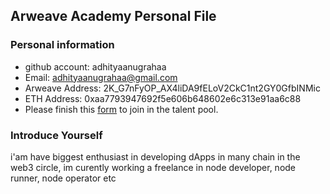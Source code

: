 ## Arweave Academy Personal File

### Personal information

- github account: adhityaanugrahaa
- Email: adhityaanugrahaa@gmail.com
- Arweave Address: 2K_G7nFyOP_AX4liDA9fELoV2CkC1nt2GY0GfbINMic
- ETH Address: 0xaa7793947692f5e606b648602e6c313e91aa6c88
- Please finish this [form](https://docs.google.com/forms/d/e/1FAIpQLSfWA5fIIcBgmRppm3jNz5vmf9Mai_QMVil-2pO4r7YKn_Zhtw/viewform?usp=sf_link) to join in the talent pool.

### Introduce Yourself
 i'am have biggest enthusiast in developing dApps in many chain in the web3 circle, im curently working a freelance in node developer, node runner, node operator etc